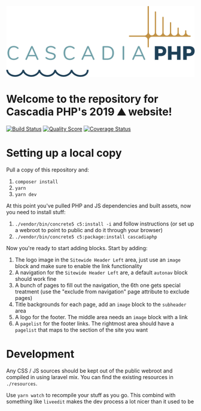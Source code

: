 ![](/public/images/logo.svg)
# Welcome to the repository for Cascadia PHP's 2019 :mountain: website!

[![Build Status][ico-travis]][link-travis]
[![Quality Score][ico-code-quality]][link-code-quality]
[![Coverage Status][ico-scrutinizer]][link-scrutinizer]

# Setting up a local copy

Pull a copy of this repository and:

1. `composer install`
1. `yarn`
1. `yarn dev`

At this point you've pulled PHP and JS dependencies and built assets, now you need to install stuff:

1. `./vendor/bin/concrete5 c5:install -i` and follow instructions (or set up a webroot to point to public and do it through your browser)
1. `./vendor/bin/concrete5 c5:package:install cascadiaphp`

Now you're ready to start adding blocks. Start by adding:

1. The logo image in the `Sitewide Header Left` area, just use an `image` block and make sure to enable the link functionality
1. A navigation for the `Sitewide Header Left` are, a default `autonav` block should work fine
1. A bunch of pages to fill out the navigation, the 6th one gets special treatment (use the "exclude from navigation" page attribute to exclude pages)
1. Title backgrounds for each page, add an `image` block to the `subheader` area
1. A logo for the footer. The middle area needs an `image` block with a link
1. A `pagelist` for the footer links. The rightmost area should have a `pagelist` that maps to the section of the site you want 

# Development

Any CSS / JS sources should be kept out of the public webroot and compiled in using laravel mix. You can find the existing
resources in `./resources`.

Use `yarn watch` to recompile your stuff as you go. This combind with something like `liveedit` makes the dev process
a lot nicer than it used to be

[ico-travis]: https://img.shields.io/travis/PHPDX/cascadiaphp.com/develop.svg?style=flat-square
[ico-scrutinizer]: https://img.shields.io/scrutinizer/coverage/g/PHPDX/cascadiaphp.com/develop.svg?style=flat-square
[ico-code-quality]: https://img.shields.io/scrutinizer/g/PHPDX/cascadiaphp.com.svg?style=flat-square

[link-travis]: https://travis-ci.org/PHPDX/cascadiaphp.com
[link-scrutinizer]: https://scrutinizer-ci.com/g/PHPDX/cascadiaphp.com/code-structure
[link-code-quality]: https://scrutinizer-ci.com/g/PHPDX/cascadiaphp.com
